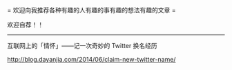  = 欢迎向我推荐各种有趣的人有趣的事有趣的想法有趣的文章 =

欢迎自荐！！

-----------
互联网上的「情怀」——记一次奇妙的 Twitter 换名经历

http://blog.dayanjia.com/2014/06/claim-new-twitter-name/
